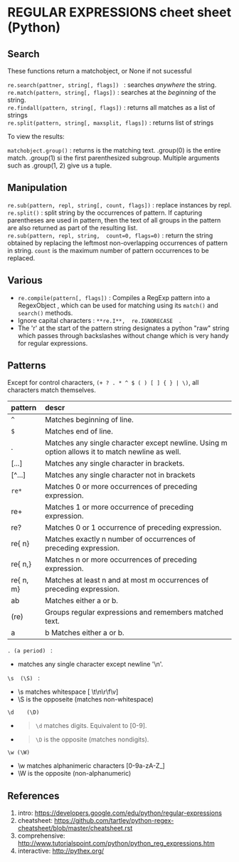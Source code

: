 
REGULAR EXPRESSIONS cheet sheet (Python)
========================================


Search
------
These functions return a matchobject, or None if not sucessful  

`re.search(pattner, string[, flags]) ` : searches *anywhere* the string.  
`re.match(pattern, string[, flags])`  : searches at the *beginning* of the string.  
`re.findall(pattern, string[, flags])` : returns all matches as a list of strings  
`re.split(pattern, string[, maxsplit, flags])` : returns list of strings  

To view the results:  

`matchobject.group()`   : returns is the matching text. .group(0) is the entire match. .group(1) si the first parenthesized subgroup. Multiple arguments such as .group(1, 2) give us a tuple.  


Manipulation
------------
`re.sub(pattern, repl, string[, count, flags])` : replace instances by repl.  
`re.split()` : split string by the occurrences of pattern. If capturing parentheses are used in pattern, then the text of all groups in the pattern are also returned as part of the resulting list.  
`re.sub(pattern, repl, string,  count=0, flags=0)` : return the string obtained by replacing the leftmost non-overlapping occurrences of pattern in string. `count` is the maximum number of pattern occurrences to be replaced.  


Various
-------
- `re.compile(pattern[, flags])` : Compiles a RegExp pattern into a RegexObject , which can be used for matching using its `match()` and `search()` methods.  
- Ignore capital characters : `**re.I**,  re.IGNORECASE  `.  
- The 'r' at the start of the pattern string designates a python "raw" string which passes through backslashes without change which is very handy for regular expressions.  


Patterns  
--------
Except for control characters, `(+ ? . * ^ $ ( ) [ ] { } | \)`, all characters match themselves.  

|pattern   |descr   |
|:---|:---|
|`^`	|Matches beginning of line.|
|`$`	|Matches end of line.|
|.	|Matches any single character except newline. Using m option allows it to match newline as well.|
|[...]	|Matches any single character in brackets.|
|[^...]	|Matches any single character not in brackets|
|`re*`	|Matches 0 or more occurrences of preceding expression.|
| re+	|Matches 1 or more occurrence of preceding expression.|
|re?	|Matches 0 or 1 occurrence of preceding expression.|
|re{ n}	|Matches exactly n number of occurrences of preceding expression.|
|re{ n,}	|Matches n or more occurrences of preceding expression.|
|re{ n, m}	|Matches at least n and at most m occurrences of preceding expression.|
|ab	|Matches either a or b.|
|(re)	|Groups regular expressions and remembers matched text.|
a|b	Matches either a or b.

`. (a period) ` : 
 - matches any single character except newline '\n'.  

`\s  (\S) ` : 
 -  \s matches whitespace [ \t\n\r\f\v]  
 -  \S is the opposeite (matches non-whitespace)

`\d    (\D)`
 - > `\d` matches digits. Equivalent to [0-9].  
 - > `\D` is the opposite (matches nondigits).

`\w (\W)`
 - \w matches alphanimeric characters [0-9a-zA-Z_]  
 - \W is the opposite (non-alphanumeric)


References
----------
1. intro: https://developers.google.com/edu/python/regular-expressions  
2. cheatsheet: https://github.com/tartley/python-regex-cheatsheet/blob/master/cheatsheet.rst  
3. comprehensive: http://www.tutorialspoint.com/python/python_reg_expressions.htm   
4. interactive: http://pythex.org/  
